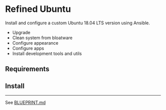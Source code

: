 # Refined Ubuntu

Install and configure a custom Ubuntu 18.04 LTS version using Ansible.

- Upgrade
- Clean system from bloatware
- Configure appearance
- Configure apps
- Install development tools and utils

## Requirements

## Install

----

See [BLUEPRINT.md](BLUEPRINT.md)
